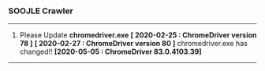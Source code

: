 ### SOOJLE Crawler

--------------------------------------------

1. Please Update **chromedriver.exe**
   **[ 2020-02-25 : ChromeDriver version 78 ]**
   **[ 2020-02-27 : ChromeDriver version 80 ]**
   chromedriver.exe has changed!!
   **[2020-05-05 : ChromeDriver 83.0.4103.39]**
---------------------------------------------


